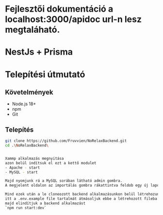 # Fejlesztői dokumentáció a localhost:3000/apidoc url-n lesz megtaláható.
# NestJs + Prisma

# Telepítési útmutató

## Követelmények

- Node.js 18+
- npm 
- Git

## Telepítés

```bash
git clone https://github.com/Fruvvien/NoRelaxBackend.git
cd .\NoRelaxBackend\


Xammp alkalmazás megnyitása
azon belül indítsuk el ezt a kettő modulet
- Apache - start
- MySQL - start

Majd nyomjunk rá a MySQL sorában látható admin gombra.
A megjelent oldalon az importálás gombra rákattintva feldob egy új lapot, ahol láthatunk egy fájlbehelyezést arra kattintva a továbbiakban kiválasztjuk a norelax.sql filet

Mind ezek után a le cloneozott backend alkalmazásunkon belül létrehozunk egy új file-t amit elnevezünk .env-nek
itt a .env.example file tartalmát átmásoljuk ebbe a létrehozott fileba és ezek után lefuttatjuk a következő commandot `npm install`
majd elindítjuk a backend alkalmazást
`npm run start:dev`

